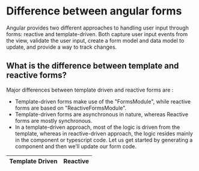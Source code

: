 # Difference between angular forms

Angular provides two different approaches to handling user input through forms: reactive and template-driven. Both capture user input events from the view, validate the user input, create a form model and data model to update, and provide a way to track changes. 

## What is the difference between template and reactive forms?

Major differences between template driven and reactive forms are :
* Template-driven forms make use of the "FormsModule", while reactive forms are based on "ReactiveFormsModule".
* Template-driven forms are asynchronous in nature, whereas Reactive forms are mostly synchronous.
* In a template-driven approach, most of the logic is driven from the template, whereas in reactive-driven approach, the logic resides mainly in the component or typescript code. Let us get started by generating a component and then we'll update our form code.

| Template Driven | Reactive  |
| :-------------------------------------------: | :-----------------------------------------------------------: |
